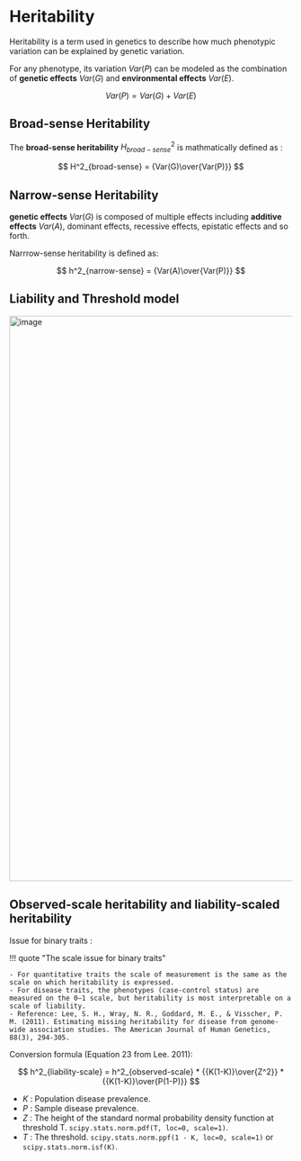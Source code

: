 # Heritability

Heritability is a term used in genetics to describe how much phenotypic variation can be explained by genetic variation.

For any phenotype, its variation $Var(P)$ can be modeled as the combination of **genetic effects** $Var(G)$ and **environmental effects** $Var(E)$.

$$
Var(P) = Var(G) + Var(E)
$$

## Broad-sense Heritability

The **broad-sense heritability** $H^2_{broad-sense}$ is mathmatically defined as :

$$
H^2_{broad-sense} = {Var(G)\over{Var(P)}}
$$


## Narrow-sense Heritability

**genetic effects** $Var(G)$ is composed of multiple effects including **additive effects** $Var(A)$, dominant effects, recessive effects, epistatic effects and so forth.

Narrrow-sense heritability is defined as: 

$$
h^2_{narrow-sense} = {Var(A)\over{Var(P)}}
$$

## Liability and Threshold model

<img width="1004" alt="image" src="https://user-images.githubusercontent.com/40289485/211184406-be57ac1b-8074-4098-bdff-2eb55dd91b30.png">

## Observed-scale heritability and liability-scaled heritability

Issue for binary traits : 

!!! quote "The scale issue for binary traits"
    
    - For quantitative traits the scale of measurement is the same as the scale on which heritability is expressed. 
    - For disease traits, the phenotypes (case-control status) are measured on the 0–1 scale, but heritability is most interpretable on a scale of liability.
    - Reference: Lee, S. H., Wray, N. R., Goddard, M. E., & Visscher, P. M. (2011). Estimating missing heritability for disease from genome-wide association studies. The American Journal of Human Genetics, 88(3), 294-305.

Conversion formula (Equation 23 from Lee. 2011):

$$
h^2_{liability-scale} = h^2_{observed-scale} * {{K(1-K)}\over{Z^2}} *  {{K(1-K)}\over{P(1-P)}}
$$

- $K$ : Population disease prevalence.
- $P$ : Sample disease prevalence.
- $Z$ : The height of the standard normal probability density function at threshold T. `scipy.stats.norm.pdf(T, loc=0, scale=1)`.
- $T$ : The threshold. `scipy.stats.norm.ppf(1 - K, loc=0, scale=1)` or `scipy.stats.norm.isf(K)`.
